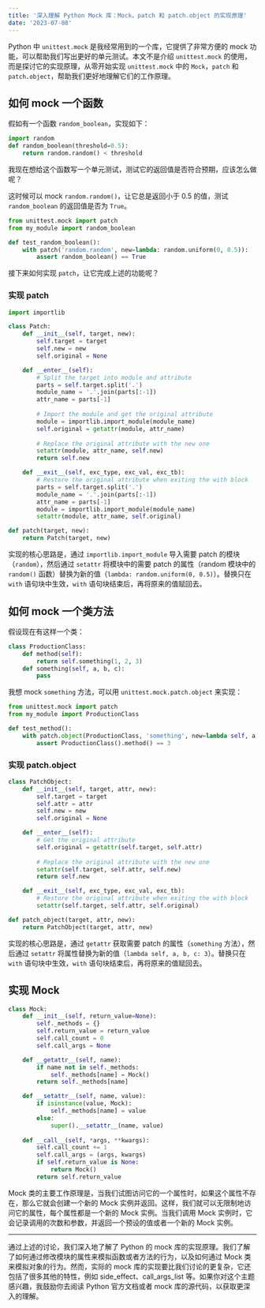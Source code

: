 ```yaml
---
title: '深入理解 Python Mock 库：Mock，patch 和 patch.object 的实现原理'
date: '2023-07-08'
---
```


Python 中 `unittest.mock` 是我经常用到的一个库，它提供了非常方便的 mock 功能，可以帮助我们写出更好的单元测试。本文不是介绍 `unittest.mock` 的使用，而是探讨它的实现原理，从零开始实现 `unittest.mock` 中的 `Mock`，`patch` 和 `patch.object`，帮助我们更好地理解它们的工作原理。


## 如何 mock 一个函数

假如有一个函数 `random_boolean`，实现如下：

```python
import random
def random_boolean(threshold=0.5):
    return random.random() < threshold
```

我现在想给这个函数写一个单元测试，测试它的返回值是否符合预期，应该怎么做呢？

这时候可以 mock `random.random()`，让它总是返回小于 0.5 的值，测试 `random_boolean` 的返回值是否为 `True`。

```python
from unittest.mock import patch
from my_module import random_boolean

def test_random_boolean():
    with patch('random.random', new=lambda: random.uniform(0, 0.5)):
        assert random_boolean() == True
```

接下来如何实现 `patch`，让它完成上述的功能呢？

### 实现 patch

```python
import importlib

class Patch:
    def __init__(self, target, new):
        self.target = target
        self.new = new
        self.original = None

    def __enter__(self):
        # Split the target into module and attribute
        parts = self.target.split('.')
        module_name = '.'.join(parts[:-1])
        attr_name = parts[-1]
        
        # Import the module and get the original attribute
        module = importlib.import_module(module_name)
        self.original = getattr(module, attr_name)
        
        # Replace the original attribute with the new one
        setattr(module, attr_name, self.new)
        return self.new

    def __exit__(self, exc_type, exc_val, exc_tb):
        # Restore the original attribute when exiting the with block
        parts = self.target.split('.')
        module_name = '.'.join(parts[:-1])
        attr_name = parts[-1]
        module = importlib.import_module(module_name)
        setattr(module, attr_name, self.original)

def patch(target, new):
    return Patch(target, new)
```

实现的核心思路是，通过 `importlib.import_module` 导入需要 patch 的模块（`random`），然后通过 `setattr` 将模块中的需要 patch 的属性（random 模块中的 `random()` 函数）替换为新的值（`lambda: random.uniform(0, 0.5)`）。替换只在 `with` 语句块中生效，`with` 语句块结束后，再将原来的值赋回去。

## 如何 mock 一个类方法

假设现在有这样一个类：

```python
class ProductionClass:
    def method(self):
        return self.something(1, 2, 3)
    def something(self, a, b, c):
        pass
```

我想 mock `something` 方法，可以用 `unittest.mock.patch.object` 来实现：

```python
from unittest.mock import patch
from my_module import ProductionClass

def test_method():
    with patch.object(ProductionClass, 'something', new=lambda self, a, b, c: 3) as mock_method:
        assert ProductionClass().method() == 3
```

### 实现 patch.object

```python
class PatchObject:
    def __init__(self, target, attr, new):
        self.target = target
        self.attr = attr
        self.new = new
        self.original = None

    def __enter__(self):
        # Get the original attribute
        self.original = getattr(self.target, self.attr)
        
        # Replace the original attribute with the new one
        setattr(self.target, self.attr, self.new)
        return self.new

    def __exit__(self, exc_type, exc_val, exc_tb):
        # Restore the original attribute when exiting the with block
        setattr(self.target, self.attr, self.original)

def patch_object(target, attr, new):
    return PatchObject(target, attr, new)
```

实现的核心思路是，通过 `getattr` 获取需要 patch 的属性（`something` 方法），然后通过 `setattr` 将属性替换为新的值（`lambda self, a, b, c: 3`）。替换只在 `with` 语句块中生效，`with` 语句块结束后，再将原来的值赋回去。

## 实现 Mock

```python
class Mock:
    def __init__(self, return_value=None):
        self._methods = {}
        self.return_value = return_value
        self.call_count = 0
        self.call_args = None

    def __getattr__(self, name):
        if name not in self._methods:
            self._methods[name] = Mock()
        return self._methods[name]

    def __setattr__(self, name, value):
        if isinstance(value, Mock):
            self._methods[name] = value
        else:
            super().__setattr__(name, value)
    
    def __call__(self, *args, **kwargs):
        self.call_count += 1
        self.call_args = (args, kwargs)
        if self.return_value is None:
            return Mock()
        return self.return_value
```

Mock 类的主要工作原理是，当我们试图访问它的一个属性时，如果这个属性不存在，那么它就会创建一个新的 Mock 实例并返回。这样，我们就可以无限制地访问它的属性，每个属性都是一个新的 Mock 实例。当我们调用 Mock 实例时，它会记录调用的次数和参数，并返回一个预设的值或者一个新的 Mock 实例。

---

通过上述的讨论，我们深入地了解了 Python 的 mock 库的实现原理。我们了解了如何通过修改模块的属性来模拟函数或者方法的行为，以及如何通过 Mock 类来模拟对象的行为。然而，实际的 mock 库的实现要比我们讨论的更复杂，它还包括了很多其他的特性，例如 side_effect、call_args_list 等。如果你对这个主题感兴趣，我鼓励你去阅读 Python 官方文档或者 mock 库的源代码，以获取更深入的理解。